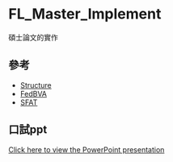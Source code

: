 # FL_Master_Implement
碩士論文的實作

## 參考
- [Structure](https://github.com/ki-ljl/FedProx-PyTorch)
- [FedBVA](https://github.com/jwu4sml/FedBVA)
- [SFAT](https://github.com/ZFancy/SFAT)

## 口試ppt
[Click here to view the PowerPoint presentation](oral_exam.pptx)
